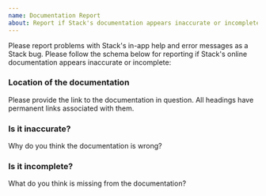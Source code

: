 ```yaml
---
name: Documentation Report
about: Report if Stack's documentation appears inaccurate or incomplete
---
```


Please report problems with Stack's in-app help and error messages as a Stack
bug. Please follow the schema below for reporting if Stack's online
documentation appears inaccurate or incomplete:

### Location of the documentation

Please provide the link to the documentation in question. All headings have
permanent links associated with them.

### Is it inaccurate?

Why do you think the documentation is wrong?

### Is it incomplete?

What do you think is missing from the documentation?
